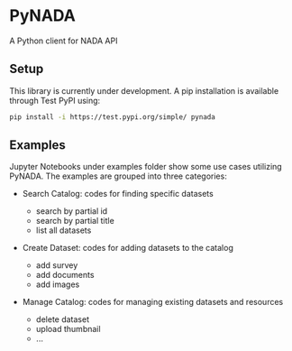 # PyNADA
A Python client for NADA API

## Setup
This library is currently under development. A pip installation is available through Test PyPI using:
 ```sh
pip install -i https://test.pypi.org/simple/ pynada
 ```

## Examples
Jupyter Notebooks under examples folder show some use cases utilizing PyNADA. The examples are grouped into three categories:
* Search Catalog: codes for finding specific datasets
    - search by partial id
    - search by partial title
    - list all datasets
    
* Create Dataset: codes for adding datasets to the catalog
    - add survey
    - add documents
    - add images
    
* Manage Catalog: codes for managing existing datasets and resources
    - delete dataset
    - upload thumbnail
    - ...
